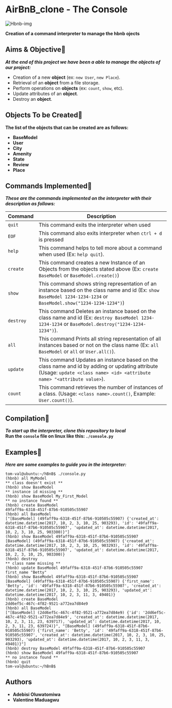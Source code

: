 # AirBnB_clone - The Console
![Hbnb-img](https://s3.amazonaws.com/alx-intranet.hbtn.io/uploads/medias/2018/6/65f4a1dd9c51265f49d0.png?X-Amz-Algorithm=AWS4-HMAC-SHA256&X-Amz-Credential=AKIARDDGGGOUSBVO6H7D%2F20220806%2Fus-east-1%2Fs3%2Faws4_request&X-Amz-Date=20220806T221233Z&X-Amz-Expires=86400&X-Amz-SignedHeaders=host&X-Amz-Signature=fd8f303bd38d74a8e61ab602d2f8c563f9ce72346a9d750ac62c5387a0c3f62c)

**Creation of a command interpreter to manage the hbnb ojects**

## Aims & Objective🌟
***At the end of this project we have been a able to manage the objects of our project:***
-   Creation of a new **object** (ex: `new User`, `new Place`).
-   Retrieval of an **object** from a file storage.
-   Perform operations on **objects** (ex: `count`, `show`, etc).
-   Update attributes of an **object**.
-   Destroy an **object**.

## Objects To be Created🌟
**The list of the objects that can be created are as follows:**
-   **BaseModel**
-   **User**
-   **City**
-   **Amenity**
-   **State**
-   **Review**
-   **Place**

## Commands Implemented🌟
***These are the commands implemented on the interpreter with their description as follows:***

|   **Command**     |       **Description**     |
|   -----------     |       ---------------     |
|   `quit`          |   This command exits the interpreter when used|
|   `EOF`           |   This command also exits interpreter when `ctrl + d` is pressed  |
|   `help`           |   This command helps to tell more about a command when used (Ex: `help quit`).   |
|   `create`           |   This command creates a new Instance of an Objects from the objects stated above (Ex: `create BaseModel` or `BaseModel.create()`)
|   `show`           |   This command shows string representation of an instance based on the class name and id (Ex: `show BaseModel 1234-1234-1234` or `BaseModel.show("1234-1234-1234")`)   |
|   `destroy`      |   This command Deletes an instance based on the class name and id (Ex: `destroy BaseModel 1234-1234-1234` or `BaseModel.destroy("1234-1234-1234")`).    |
|   `all`           |   This command Prints all string representation of all instances based or not on the class name (Ex: `all BaseModel` or `all` or `User.all()`).   |
|   `update`           |   This command Updates an instance based on the class name and id by adding or updating attribute (Usage: `update <class name> <id> <attribute name> "<attribute value>`). |
|   `count`           |   This command retrieves the number of instances of a class. (Usage: `<class name>.count()`, Example: `User.count()`).  |

## Compilation🌟
***To start up the interpreter, clone this repository to local*** <br>
**Run the `console` file on linux like this: `./console.py`**

## Examples🌟
***Here are some examples to guide you in the interpreter:***

```
tom-val@ubuntu:~/hBnB$ ./console.py
(hbnb) all MyModel
** class doesn't exist **
(hbnb) show BaseModel
** instance id missing **
(hbnb) show BaseModel My_First_Model
** no instance found **
(hbnb) create BaseModel
49faff9a-6318-451f-87b6-910505c55907
(hbnb) all BaseModel
["[BaseModel] (49faff9a-6318-451f-87b6-910505c55907) {'created_at': datetime.datetime(2017, 10, 2, 3, 10, 25, 903293), 'id': '49faff9a-6318-451f-87b6-910505c55907', 'updated_at': datetime.datetime(2017, 10, 2, 3, 10, 25, 903300)}"]
(hbnb) show BaseModel 49faff9a-6318-451f-87b6-910505c55907
[BaseModel] (49faff9a-6318-451f-87b6-910505c55907) {'created_at': datetime.datetime(2017, 10, 2, 3, 10, 25, 903293), 'id': '49faff9a-6318-451f-87b6-910505c55907', 'updated_at': datetime.datetime(2017, 10, 2, 3, 10, 25, 903300)}
(hbnb) destroy
** class name missing **
(hbnb) update BaseModel 49faff9a-6318-451f-87b6-910505c55907 first_name "Betty"
(hbnb) show BaseModel 49faff9a-6318-451f-87b6-910505c55907
[BaseModel] (49faff9a-6318-451f-87b6-910505c55907) {'first_name': 'Betty', 'id': '49faff9a-6318-451f-87b6-910505c55907', 'created_at': datetime.datetime(2017, 10, 2, 3, 10, 25, 903293), 'updated_at': datetime.datetime(2017, 10, 2, 3, 11, 3, 49401)}
(hbnb) create BaseModel
2dd6ef5c-467c-4f82-9521-a772ea7d84e9
(hbnb) all BaseModel
["[BaseModel] (2dd6ef5c-467c-4f82-9521-a772ea7d84e9) {'id': '2dd6ef5c-467c-4f82-9521-a772ea7d84e9', 'created_at': datetime.datetime(2017, 10, 2, 3, 11, 23, 639717), 'updated_at': datetime.datetime(2017, 10, 2, 3, 11, 23, 639724)}", "[BaseModel] (49faff9a-6318-451f-87b6-910505c55907) {'first_name': 'Betty', 'id': '49faff9a-6318-451f-87b6-910505c55907', 'created_at': datetime.datetime(2017, 10, 2, 3, 10, 25, 903293), 'updated_at': datetime.datetime(2017, 10, 2, 3, 11, 3, 49401)}"]
(hbnb) destroy BaseModel 49faff9a-6318-451f-87b6-910505c55907
(hbnb) show BaseModel 49faff9a-6318-451f-87b6-910505c55907
** no instance found **
(hbnb) quit
tom-val@ubuntu:~/hBnB$
```
## Authors
-   **Adebisi Oluwatomiwa**
-   **Valentine Maduagwu**

